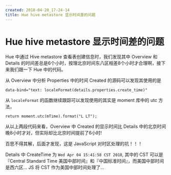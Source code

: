 ```yaml
---
created: 2018-04-20_17-24-14
title: Hue hive metastore 显示时间差的问题
---
```


# Hue hive metastore 显示时间差的问题

Hue 中通过 Hive metastore 查看表创建信息时，我们发现其中 Overview 和 Details 的时间差总是6个小时，按理北京时间东八区相差8个小时才合理啊，接下来我们跟一下 Hue 中的代码。

从 Overview 中分析 Properties 中的时间 Created 的源码可以发现其使用的是
```
data-bind="text: localeFormat(details.properties.create_time)"
```

从 `localeFormat` 的函数继续跟踪可以发现使用的其实是 moment 库中的 utc 方法， 
```
return moment.utc(mTime).format("L LT");
```

从以上两段代码来看，Overview 中 Created 的显示时间比 Details 中的北京时间晚8小时才对，但实际却比北京时间提前了6小时!

百思不得其解，后面才发现，这是 JavaScript 对时区处理的坑！！！

Details 中 CreateTime 为 `Wed Apr 04 15:41:58 CST 2018`, 其中的 CST 可以是『Central Standard Time 美国中部时间』和『中国标准时间』，而美国中部时间是西六区... JS 将 CST 作为美国中部时间处理了...